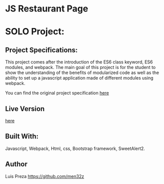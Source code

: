 # JS Restaurant Page
# SOLO Project:
## Project Specifications:

This project comes after the introduction of the ES6 class keyword, ES6 modules, and webpack. The main goal of this project is for the student to show the understanding of the benefits of modularized code as well as the ability to set up a javascript application made of different modules using webpack.

You can find the original project specification [here](https://www.theodinproject.com/courses/javascript/lessons/restaurant-page)

## Live Version

[here](https://raw.githack.com/men32z/js-restaurant-page/master/dist/index.html)

## Built With:

Javascript, Webpack, Html, css,  Bootstrap framework, SweetAlert2.

## Author
Luis Preza https://github.com/men32z
